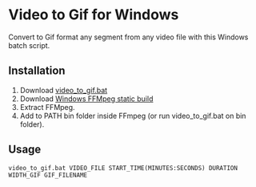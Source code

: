 # Video to Gif for Windows
Convert to Gif format any segment from any video file with this Windows batch script.
## Installation
1. Download [video_to_gif.bat](https://raw.githubusercontent.com/manueldev/Video-to-Gif-for-Windows/master/video_to_gif.bat)
2. Download [Windows FFMpeg static build](https://ffmpeg.zeranoe.com/builds/)
3. Extract FFMpeg.
4. Add to PATH bin folder inside FFmpeg (or run video_to_gif.bat on bin folder).
## Usage
```shell
video_to_gif.bat VIDEO_FILE START_TIME(MINUTES:SECONDS) DURATION WIDTH_GIF GIF_FILENAME
```
